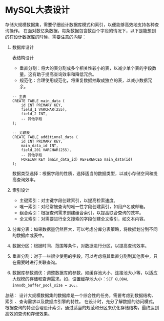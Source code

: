 # MySQL大表设计

存储大规模数据集，需要仔细设计数据库模式和索引，以便能够高效地支持各种查询操作。
在面对数亿条数据，每条数据包含数百个字段的情况下，以下是能想到的在设计数据库的时候，需要注意的内容：

1. 数据库设计

   表结构设计
   - 垂直分割：将大的表分割成多个相关性较小的表，以减少单个表的字段数量。这有助于提高查询效率和降低冗余。
   - 规范化：合理使用规范化，将重复数据抽取成独立的表，以减小数据冗余。

    ```MySQL
    -- 主表
    CREATE TABLE main_data (
        id INT PRIMARY KEY,
        field_1 VARCHAR(255),
        field_2 INT,
        -- 其他字段
    );
     
    -- 关联表
    CREATE TABLE additional_data (
        id INT PRIMARY KEY,
        main_data_id INT,
        field_201 VARCHAR(255),
        -- 其他字段
        FOREIGN KEY (main_data_id) REFERENCES main_data(id)
    );
    ```

   数据类型选择：根据字段的性质，选择适当的数据类型，以减小存储空间和提高查询效率。
   
2. 索引设计

   - 主键索引：对主键字段创建索引，以提高检索速度。
   - 唯一索引：对经常被查询的唯一性字段创建索引，如用户名或邮箱。
   - 组合索引：根据查询需求创建组合索引，以提高联合查询的效率。
   - 全文索引：对需要进行全文搜索的字段创建全文索引，如文本内容。
  
3. 分库分表：如果数据量仍然巨大，可以考虑分库分表策略，将数据划分到不同的数据库或表中。
4. 数据分区：根据时间、范围等条件，对数据进行分区，以提高查询效率。
5. 垂直分割：对于一些很少使用的字段，可以考虑将其垂直分割到其他表中，只在需要时进行关联查询。
6. 数据库参数调优：调整数据库的参数，如缓存池大小、连接池大小等，以适应大规模的存储和查询需求。如，设置缓存池大小：`SET GLOBAL innodb_buffer_pool_size = 2G;`。

总结：
设计大规模数据集的数据库是一个综合性的任务，需要考虑到数据结构、索引 、查询需求以及数据库引擎的特性。
在设计时，充分了解数据的访问模式，根据查询的特点合理设计索引，通过适当的规范和分区来优化存储结构，最终达到高效的查询和存储效果。
